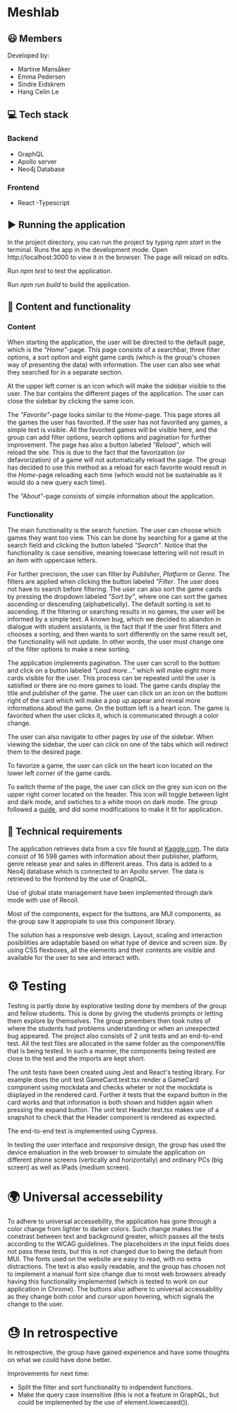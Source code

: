 # Meshlab

## 😃 Members

Developed by:

- Martine Mansåker
- Emma Pedersen
- Sindre Eidskrem
- Hang Celin Le

## :computer: Tech stack

### Backend

- GraphQL
- Apollo server
- Neo4j Database

### Frontend

- React -Typescript

## :arrow_forward: Running the application

In the project directory, you can run the project by typing *npm start* in the terminal.
Runs the app in the development mode.
Open http://localhost:3000 to view it in the browser.
The page will reload on edits.

Run *npm test* to test the application.

Run *npm run build* to build the application.


## :page_with_curl: Content and functionality

### Content

When starting the application, the user will be directed to the default page, which is the *"Home"*-page. 
This page consists of a searchbar, three filter options, a sort option and eight game cards (which is the group's chosen way of presenting the data) with information. The user can also see what they searched for in a separate section.

At the upper left corner is an icon which will make the sidebar visible to the user. The bar contains the different pages of the application. The user can close the sidebar by clicking the same icon.

The *"Favorite"*-page looks similar to the *Home*-page. This page stores all the games the user has favorited. If the user has not favorited any games, a simple text is visible. All the favorited games will be visible here, and the group can add filter options, search options and pagination for further improvement. The page has also a button labeled *"Reload"*, which will reload the site. This is due to the fact that the favorization (or defavorization) of a game will not automatically reload the page. The group has decided to use this method as a reload for each favorite would result in the *Home*-page reloading each time (which would not be sustainable as it would do a new query each time).  

The *"About"*-page consists of simple information about the application. 


###  Functionality

The main functionality is the search function. The user can choose which games they want too view. This can be done by searching for a game at the search field and clicking the button labeled *"Search"*. Notice that the functionality is case sensitive, meaning lowecase lettering will not result in an item with uppercase letters. 

For further precision, the user can filter by *Publisher*, *Platform* or *Genre*. The filters are applied when clicking the button labeled *"Filter*. The user does not have to search before filtering. The user can also sort the game cards by pressing the dropdown labeled *"Sort by"*, where one can sort the games ascending or descending (alphabetically). The default sorting is set to ascending. If the filtering or searching results in no games, the user will be informed by a simple text. A known bug, which we decided to abandon in dialogue with student assistants, is the fact that if the user first filters and chooses a sorting, and then wants to sort differently on the same result set, the functionality will not update. In other words, the user must change one of the filter options to make a new sorting.

The application implements pagination. The user can scroll to the bottom and click on a button labeled *"Load more..."* which will make eight more cards visible for the user. This process can be repeated until the user is satisfied or there are no more games to load. The game cards display the title and publisher of the game. The user can click on an icon on the bottom right of the card which will make a pop up appear and reveal more informationa about the game. On the bottom left is a heart icon. The game is favorited when the user clicks it, which is communicated through a color change. 

The user can also navigate to other pages by use of the sidebar. When viewing the sidebar, the user can click on one of the tabs which will redirect them to the desired page. 

To favorize a game, the user can click on the heart icon located on the lower left corner of the game cards.

To switch theme of the page, the user can click on the grey sun icon on the upper right corner located on the header. This icon will toggle between light and dark mode, and swtiches to a white moon on dark mode. The group followed a [guide](https://dev.to/skinnypetethegiraffe/lightdark-mode-toggle-using-mui-and-recoil-ts-3bj0), and did some modifications to make it fit for application. 

## :wrench: Technical requirements

The application retrieves data from a csv file found at [Kaggle.com](https://www.kaggle.com/datasets/gregorut/videogamesales?resource=download). The data consist of 16 598 games with information about their publisher, platform, genre release year and sales in different areas. This data is added to a Neo4j database which is connected to an Apollo server. The data is retrieved to the frontend by the use of GraphQL. 

Use of global state management have been implemented through dark mode with use of Recoil. 

Most of the components, expect for the buttons, are MUI components, as the group saw it appropiate to use this component library.

The solution has a responsive web design. Layout, scaling and interaction posibilities are adaptable based on what type of device and screen size. By using CSS flexboxes, all the elements and their contents are visible and available for the user to see and interact with.

# :gear: Testing

Testing is partly done by explorative testing done by members of the group and fellow students. This is done by giving the students prompts or letting them explore by themselves. The group pmembers then took notes of where the students had problems understanding or when an unexpected bug appeared. The project also consists of 2 unit tests and an end-to-end test. All the test files are allocated in the same folder as the component/file that is being tested. In such a manner, the components being tested are close to the test and the imports are kept short. 

The unit tests have been created using Jest and React's testing library. For example does the unit test GameCard.test.tsx render a GameCard component using mockdata and checks wheter or not the mockdata is displayed in the rendered card. Further it tests that the expand button in the card works and that information is both shown and hidden again when pressing the expand button. The unit test Header.test.tsx makes use of a snapshot to check that the Header component is rendered as expected. 

The end-to-end test is implemented using Cypress. 

In testing the user interface and responsive design, the group has used the device emaluation in the web browser to simulate the application on different phone screens (vertically and horizontally) and ordinary PCs (big screen) as well as IPads (medium screen).

# :earth_africa: Universal accessebility

To adhere to universal accessebility, the application has gone through a color change from lighter to darker colors. Such change makes the constrast between text and background greater, which passes all the tests according to the WCAG guidelines. The placeholders in the input fields does not pass these tests, but this is not changed due to being the default from MUI. The fonts used on the website are easy to read, with no extra distractions. The text is also easily readable, and the group has chosen not to implement a manual font size change due to most web browsers already having this functionality implemented (which is tested to work on our application in Chrome). The buttons also adhere to universal accessability as they change both color and cursor upon hovering, which signals the change to the user. 

# :sweat: In retrospective

In retrospective, the group have gained experience and have some thoughts on what we could have done better. 

Improvements for next time:

- Split the filter and sort functionality to indpendent functions.
- Make the query case insensitive (this is not a feature in GraphQL, but could be implemented by the use of element.lowecased()).
